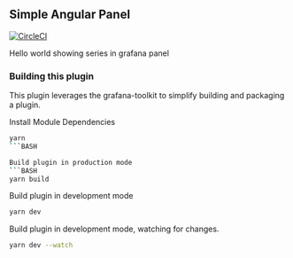 ## Simple Angular Panel
[![CircleCI](https://circleci.com/gh/grafana/simple-angular-panel.svg?style=svg)](https://circleci.com/gh/grafana/simple-angular-panel)

Hello world showing series in grafana panel

### Building this plugin

This plugin leverages the grafana-toolkit to simplify building and packaging a plugin.

Install Module Dependencies

```BASH
yarn
```BASH

Build plugin in production mode
```BASH
yarn build
```

Build plugin in development mode
```BASH
yarn dev
```

Build plugin in development mode, watching for changes.
```BASH
yarn dev --watch
```
